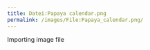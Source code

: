 ```yaml
---
title: Datei:Papaya calendar.png
permalink: /images/File:Papaya_calendar.png/
---
```


Importing image file